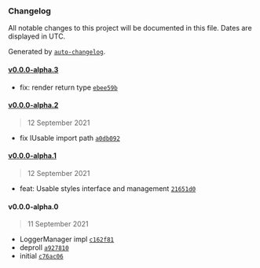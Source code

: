 ### Changelog

All notable changes to this project will be documented in this file. Dates are displayed in UTC.

Generated by [`auto-changelog`](https://github.com/CookPete/auto-changelog).

#### [v0.0.0-alpha.3](https://github.com/nbsolutions-ca/view-component/compare/v0.0.0-alpha.2...v0.0.0-alpha.3)

- fix: render return type [`ebee59b`](https://github.com/nbsolutions-ca/view-component/commit/ebee59b4b92c6065247e4cbd0c19b622ee3c2995)

#### [v0.0.0-alpha.2](https://github.com/nbsolutions-ca/view-component/compare/v0.0.0-alpha.1...v0.0.0-alpha.2)

> 12 September 2021

- fix IUsable import path [`a0db092`](https://github.com/nbsolutions-ca/view-component/commit/a0db092a481afb7296cb63c10c77f6331ccc943d)

#### [v0.0.0-alpha.1](https://github.com/nbsolutions-ca/view-component/compare/v0.0.0-alpha.0...v0.0.0-alpha.1)

> 12 September 2021

- feat: Usable styles interface and management [`21651d0`](https://github.com/nbsolutions-ca/view-component/commit/21651d0378343cc1e657baf8138f3aa5cc584b10)

#### v0.0.0-alpha.0

> 11 September 2021

- LoggerManager impl [`c162f81`](https://github.com/nbsolutions-ca/view-component/commit/c162f81d080e9e9f45f74110ef12df6145e17642)
- deproll [`a927810`](https://github.com/nbsolutions-ca/view-component/commit/a9278102e9bd846828fe1e4438fa6e929234c8fc)
- initial [`c76ac06`](https://github.com/nbsolutions-ca/view-component/commit/c76ac06158573af9a4b7720c058c74da1b655391)

